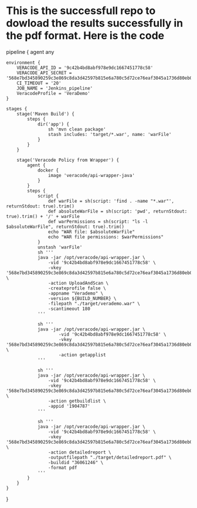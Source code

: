 # This is the successfull repo to dowload the results successfully in the pdf format. Here is the code 

pipeline {
    agent any

    environment {
        VERACODE_API_ID = '9c42b4bd8abf978e9dc1667451778c58'
        VERACODE_API_SECRET = '568e7bd345890259c3e869c8da3d42597b815e6a780c5d72ce76eaf3045a1736d80eb0ced53eb61956b3f0410546b2ac6e681829eaa3c9c621fcd722cee60b14'
        CI_TIMEOUT = '20'
        JOB_NAME = 'Jenkins_pipeline'
        VeracodeProfile = 'VeraDemo'
    }

    stages {
        stage('Maven Build') {
            steps {
                dir('app') {
                    sh 'mvn clean package'
                    stash includes: 'target/*.war', name: 'warFile'
                }
            }
        }

        stage('Veracode Policy from Wrapper') {
            agent {
                docker { 
                    image 'veracode/api-wrapper-java' 
                }
            }
            steps {
                script {
                    def warFile = sh(script: 'find . -name "*.war"', returnStdout: true).trim()
                    def absoluteWarFile = sh(script: 'pwd', returnStdout: true).trim() + '/' + warFile
                    def warPermissions = sh(script: "ls -l $absoluteWarFile", returnStdout: true).trim()
                    echo "WAR file: $absoluteWarFile"
                    echo "WAR file permissions: $warPermissions"
                }
                unstash 'warFile'
                sh '''
                java -jar /opt/veracode/api-wrapper.jar \
                    -vid '9c42b4bd8abf978e9dc1667451778c58' \
                    -vkey '568e7bd345890259c3e869c8da3d42597b815e6a780c5d72ce76eaf3045a1736d80eb0ced53eb61956b3f0410546b2ac6e681829eaa3c9c621fcd722cee60b14' \
                    -action UploadAndScan \
                    -createprofile false \
                    -appname "Verademo" \
                    -version ${BUILD_NUMBER} \
                    -filepath "./target/verademo.war" \
                    -scantimeout 180
                '''

                sh '''
                java -jar /opt/veracode/api-wrapper.jar \
                        -vid '9c42b4bd8abf978e9dc1667451778c58' \
                        -vkey '568e7bd345890259c3e869c8da3d42597b815e6a780c5d72ce76eaf3045a1736d80eb0ced53eb61956b3f0410546b2ac6e681829eaa3c9c621fcd722cee60b14' \
                        -action getapplist
                '''
                        
                sh '''
                java -jar /opt/veracode/api-wrapper.jar \
                    -vid '9c42b4bd8abf978e9dc1667451778c58' \
                    -vkey '568e7bd345890259c3e869c8da3d42597b815e6a780c5d72ce76eaf3045a1736d80eb0ced53eb61956b3f0410546b2ac6e681829eaa3c9c621fcd722cee60b14' \
                    -action getbuildlist \
                    -appid '1904787'
                '''
                    
                sh '''
                java -jar /opt/veracode/api-wrapper.jar \
                    -vid '9c42b4bd8abf978e9dc1667451778c58' \
                    -vkey '568e7bd345890259c3e869c8da3d42597b815e6a780c5d72ce76eaf3045a1736d80eb0ced53eb61956b3f0410546b2ac6e681829eaa3c9c621fcd722cee60b14' \
                    -action detailedreport \
                    -outputfilepath "./target/detailedreport.pdf" \
                    -buildid "36061246" \
                    -format pdf
                '''
            }
        }
    }
}
